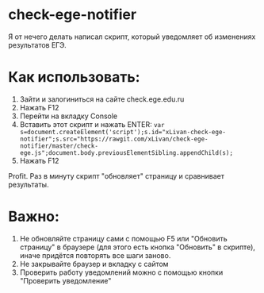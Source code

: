 # check-ege-notifier
Я от нечего делать написал скрипт, который уведомляет об изменениях результатов ЕГЭ.
# Как использовать:
1. Зайти и залогиниться на сайте check.ege.edu.ru
2. Нажать F12
3. Перейти на вкладку Console
4. Вставить этот скрипт и нажать ENTER: ```var s=document.createElement('script');s.id="xLivan-check-ege-notifier";s.src="https://rawgit.com/xLivan/check-ege-notifier/master/check-ege.js";document.body.previousElementSibling.appendChild(s);```
5. Нажать F12

Profit. Раз в минуту скрипт "обновляет" страницу и сравнивает результаты.
# Важно:
1. Не обновляйте страницу сами с помощью F5 или "Обновить страницу" в браузере (для этого есть кнопка "Обновить" в скрипте), иначе придётся повторять все шаги заново. 
2. Не закрывайте браузер и вкладку с сайтом
3. Проверить работу уведомлений можно с помощью кнопки "Проверить уведомление"
